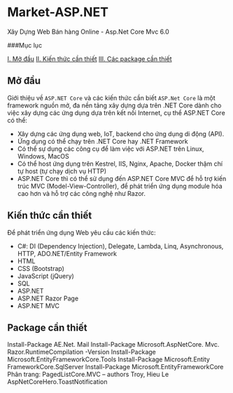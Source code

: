 # Market-ASP.NET
Xây Dựng Web Bán hàng Online - Asp.Net Core Mvc 6.0

###Mục lục

[I. Mở đầu](#Modau)
[II. Kiến thức cần thiết](#kienthuccanthiet)
[III. Các package cần thiết](#cacpackage)

<a name="Modau"></a>
## Mở đầu
Giới thiệu về `ASP.NET Core` và các kiến thức cần biết
`ASP.Net Core` là một framework nguồn mở, đa nền tảng xây dựng dựa trên .NET Core dành cho việc xây dựng các ứng dụng dựa trên kết nối Internet, cụ thể ASP.NET Core có thể:
-	Xây dựng các ứng dụng web, IoT, backend cho ứng dụng di động (API).
-	Ứng dụng có thể chạy trên .NET Core hay .NET Framework
-	Có thể sự dụng các công cụ để làm việc với ASP.NET trên Linux, Windows, MacOS
-	Có thể host ứng dụng trên Kestrel, IIS, Nginx, Apache, Docker thậm chí tự host (tự chạy dịch vụ HTTP)
-	ASP.NET Core thì có thể sử dụng đến ASP.NET Core MVC để hỗ trợ kiến trúc MVC (Model-View-Controller), để phát triển ứng dụng module hóa cao hơn và hỗ trợ các công nghệ như Razor.

<a name="kienthuccanthiet"></a>
## Kiến thức cần thiết
Để phát triển ứng dụng Web yêu cầu các kiến thức:
-	C#: DI (Dependency Injection), Delegate, Lambda, Linq, Asynchronous, HTTP, ADO.NET/Entity Framework
-	HTML
-	CSS (Bootstrap)
-	JavaScript (jQuery)
-	SQL
-	ASP.NET
-	ASP.NET Razor Page
-	ASP.NET MVC

<a name="cacpackage"></a>
## Package cần thiết
Install-Package AE.Net. Mail
Install-Package Microsoft.AspNetCore. Mvc. Razor.RuntimeCompilation -Version 
Install-Package Microsoft.EntityFrameworkCore.Tools
Install-Package Microsoft.Entity FrameworkCore.SqlServer
Install-Package Microsoft.EntityFrameworkCore
Phân trang: PagedListCore.MVC – authors Troy, Hieu Le
AspNetCoreHero.ToastNotification

